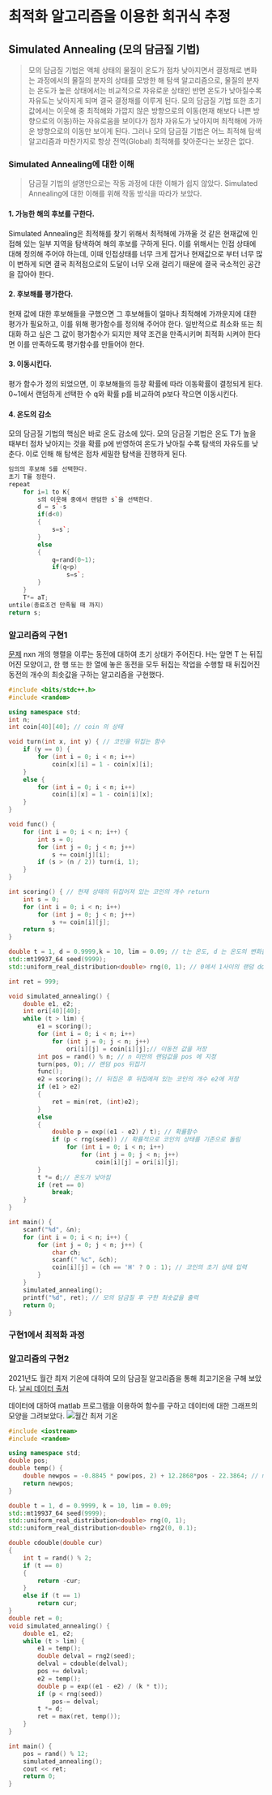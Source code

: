 # 최적화 알고리즘을 이용한 회귀식 추정

## Simulated Annealing (모의 담금질 기법)

>모의 담금질 기법은 액체 상태의 물질이 온도가 점차 낮아지면서 결정채로 변화는 과정에서의 물질의 분자의 상태를 모방한 해 탐색 알고리즘으로, 물질의 분자는 온도가 높은 상태에서는 비교적으로 자유로운 상태인 반면 온도가 낮아질수록 자유도는 낮아지게 되며 결국 결정채를 이루게 된다. 모의 담금질 기법 또한 초기값에서는 이웃해 중 최적해와 가깝지 않은 방향으로의 이동(현재 해보다 나쁜 방향으로의 이동)하는 자유로움을 보이다가 점차 자유도가 낮아지며 최적해에 가까운 방향으로의 이동만 보이게 된다. 그러나 모의 담금질 기법은 어느 최적해 탐색 알고리즘과 마찬가지로 항상 전역(Global) 최적해를 찾아준다는 보장은 없다.  

### Simulated Annealing에 대한 이해

>담금질 기법의 설명만으로는 작동 과정에 대한 이해가 쉽지 않았다. Simulated Annealing에 대한 이해를 위해 작동 방식을 따라가 보았다.

#### 1. 가능한 해의 후보를 구한다.

Simulated Annealing은 최적해를 찾기 위해서 최적해에 가까울 것 같은 현재값에 인접해 있는 일부 지역을 탐색하여 해의 후보를 구하게 된다. 
이를 위해서는 인접 상태에 대해 정의해 주어야 하는데, 이때 인접상태를 너무 크게 잡거나 현재값으로 부터 너무 많이 변하게 되면 결국 최적점으로의 도달이 너무 오래 걸리기 때문에 결국 국소적인 공간을 잡아야 한다. 

#### 2. 후보해를 평가한다.

현재 값에 대한 후보해들을 구했으면 그 후보해들이 얼마나 최적해에 가까운지에 대한 평가가 필요하고, 이를 위해 평가함수를 정의해 주어야 한다. 일반적으로 최소화 또는 최대화 하고 싶은 그 값이 평가함수가 되지만 제약 조건을 만족시키며 최적화 시켜야 한다면 이를 만족하도록 평가함수를 만들어야 한다.

#### 3. 이동시킨다.

평가 함수가 정의 되었으면, 이 후보해들의 등장 확률에 따라 이동확률이 결정되게 된다. 0~1에서 랜덤하게 선택한 수 q와 확률 p를 비교하여 p보다 작으면 이동시킨다.

#### 4. 온도의 감소

모의 담금질 기법의 핵심은 바로 온도 감소에 있다. 모의 담금질 기법은 온도 T가 높을 때부터 점차 낮아지는 것을 확률 p에 반영하여 온도가 낮아질 수록 탐색의 자유도를 낮춘다. 이로 인해 해 탐색은 점차 세밀한 탐색을 진행하게 된다.

```c++
임의의 후보해 S를 선택한다.
초기 T를 정한다.
repeat
    for i=1 to K{
        s의 이웃해 중에서 랜덤한 s`을 선택한다.
        d = s`-s
        if(d<0)
        {
            s=s`;
        } 
        else
        {
            q=rand(0~1);
            if(q<p)
                s=s`;
        }
    }
    T*= aT;
untile(종료조건 만족될 때 까지)
return s;
```

### 알고리즘의 구현1

[문제](https://www.acmicpc.net/problem/2582)
nxn 개의 행렬을 이루는 동전에 대하여 초기 상태가 주어진다. H는 앞면 T 는 뒤집어진 모양이고, 한 행 또는 한 열에 놓은 동전을 모두 뒤집는 작업을 수행할 때 뒤집어진 동전의 개수의 최솟값을 구하는 알고리즘을 구현했다.

```c++
#include <bits/stdc++.h>
#include <random>

using namespace std;
int n;
int coin[40][40]; // coin 의 상태

void turn(int x, int y) { // 코인을 뒤집는 함수
	if (y == 0) {
		for (int i = 0; i < n; i++)
			coin[x][i] = 1 - coin[x][i];
	}
	else {
		for (int i = 0; i < n; i++)
			coin[i][x] = 1 - coin[i][x];
	}
}

void func() { 
	for (int i = 0; i < n; i++) {
		int s = 0;
		for (int j = 0; j < n; j++)
			s += coin[j][i];
		if (s > (n / 2)) turn(i, 1);
	}
}

int scoring() { // 현재 상태의 뒤집어져 있는 코인의 개수 return
	int s = 0;
	for (int i = 0; i < n; i++)
		for (int j = 0; j < n; j++)
			s += coin[i][j];
	return s;
}

double t = 1, d = 0.9999,k = 10, lim = 0.09; // t는 온도, d 는 온도의 변화율, lim은 온도의 한계값이다.
std::mt19937_64 seed(9999);
std::uniform_real_distribution<double> rng(0, 1); // 0에서 1사이의 랜덤 double 값을 얻는 함수다.

int ret = 999;

void simulated_annealing() {
	double e1, e2;
	int ori[40][40];
	while (t > lim) {
		e1 = scoring();
		for (int i = 0; i < n; i++)
            for (int j = 0; j < n; j++) 
                ori[i][j] = coin[i][j];// 이동전 값을 저장
		int pos = rand() % n; // n 미만의 랜덤값을 pos 에 지정
		turn(pos, 0); // 랜덤 pos 뒤집기
		func();
		e2 = scoring(); // 뒤집은 후 뒤집에져 있는 코인의 개수 e2에 저장
		if (e1 > e2)
		{
			ret = min(ret, (int)e2);
		}
		else
		{
			double p = exp((e1 - e2) / t); // 확률함수
			if (p < rng(seed)) // 확률적으로 코인의 상태를 기존으로 돌림
				for (int i = 0; i < n; i++)
					for (int j = 0; j < n; j++)
						coin[i][j] = ori[i][j];
		}
		t *= d;// 온도가 낮아짐
		if (ret == 0)
			break;
	}
}

int main() {
	scanf("%d", &n);
	for (int i = 0; i < n; i++) {
		for (int j = 0; j < n; j++) {
			char ch;
			scanf(" %c", &ch);
			coin[i][j] = (ch == 'H' ? 0 : 1); // 코인의 초기 상태 입력
		}
	}
	simulated_annealing();
	printf("%d", ret); // 모의 담금질 후 구한 최솟값을 출력
	return 0;
}
```

### 구현1에서 최적화 과정


### 알고리즘의 구현2

2021년도 월간 최저 기온에 대하여 모의 담금질 알고리즘을 통해 최고기온을 구해 보았다.
[날씨 데이터 출처](https://data.kma.go.kr/data/rmt/rmtList.do?code=420&pgmNo=572)


데이터에 대하여 matlab 프로그램을 이용하여 함수를 구하고 데이터에 대한 그래프의 모양을 그려보았다.
![월간 최저 기온](https://user-images.githubusercontent.com/98035175/174315740-b550225b-145a-479a-9589-337ff75e5f8a.png)

```c++
#include <iostream>
#include <random>

using namespace std;
double pos;
double temp() {
	double newpos = -0.8845 * pow(pos, 2) + 12.2868*pos - 22.3864; // matlab을 통해 구현한 월에 따른 기온 함수를 통해 현재기온을 return
	return newpos;
}

double t = 1, d = 0.9999, k = 10, lim = 0.09;
std::mt19937_64 seed(9999);
std::uniform_real_distribution<double> rng(0, 1);
std::uniform_real_distribution<double> rng2(0, 0.1);

double cdouble(double cur)
{
	int t = rand() % 2;
	if (t == 0)
	{
		return -cur;
	}
	else if (t == 1)
		return cur;
}
double ret = 0;
void simulated_annealing() {
	double e1, e2;
	while (t > lim) {
		e1 = temp();
		double delval = rng2(seed);
		delval = cdouble(delval);
		pos += delval;
		e2 = temp();
		double p = exp((e1 - e2) / (k * t));
		if (p < rng(seed))
			pos-= delval;
		t *= d;
		ret = max(ret, temp());
	}
}

int main() {
	pos = rand() % 12;
	simulated_annealing();
	cout << ret;
	return 0;
}
```